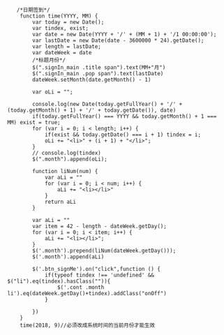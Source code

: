        /*日期签到*/
        function time(YYYY, MM) {
            var today = new Date();
            var tindex, exist;
            var date = new Date(YYYY + '/' + (MM + 1) + '/1 00:00:00');
            var lastDate = new Date(date - 3600000 * 24).getDate();
            var length = lastDate;
            var dateWeek = date
            /*标题月份*/
            $(".signIn_main .title span").text(MM+"月")
            $(".signIn_main .pop span").text(lastDate)
            dateWeek.setMonth(date.getMonth() - 1)

            var oLi = "";

            console.log(new Date(today.getFullYear() + '/' + (today.getMonth() + 1) + '/' + today.getDate()), date)
            if(today.getFullYear() === YYYY && today.getMonth() + 1 === MM) exist = true;
            for (var i = 0; i < length; i++) {
                if(exist && today.getDate() === i + 1) tindex = i;
                oLi += "<li>" + (i + 1) + "</li>";
            }
            // console.log(tindex)
            $(".month").append(oLi);

            function liNum(num) {
                var aLi = ""
                for (var i = 0; i < num; i++) {
                    aLi += "<li></li>"
                }
                return aLi
            }

            var aLi = ""
            var item = 42 - length - dateWeek.getDay();
            for (var i = 0; i < item; i++) {
                aLi += "<li></li>";
            }
            $('.month').prepend(liNum(dateWeek.getDay()));
            $('.month').append(aLi)

            $('.btn_signMe').on("click",function () {
                if(typeof tindex !== 'undefined' && $("li").eq(tindex).hasClass("")){
                    $('.cont .month li').eq(dateWeek.getDay()+tindex).addClass("onOff")
                }

            })
        }
        time(2018, 9)//必须改成系统时间的当前月份才能生效